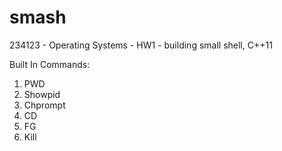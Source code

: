 # smash
234123 - Operating Systems - HW1 - building small shell, C++11

Built In Commands:

<ol>
  <li>PWD</li>
  <li>Showpid</li>
  <li>Chprompt</li>
  <li>CD</li>
  <li>FG</li>
  <li>Kill</li>
  </ol>
